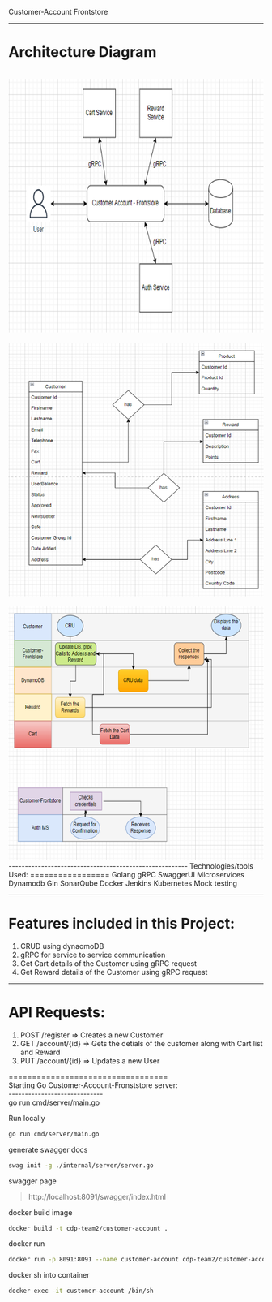 Customer-Account Frontstore

-------------------------------------------------------
Architecture Diagram
====================
</br>
 <img src="https://github.com/swiggy-2022-bootcamp/cdp-team2/blob/customer-account-frontstore/Customer-Account-FrontStore/images/arc1.PNG" width="800" height="500">
</br>
</br>
 <img src="https://github.com/swiggy-2022-bootcamp/cdp-team2/blob/customer-account-frontstore/Customer-Account-FrontStore/images/arc2.PNG" width="800" height="500">
</br>
</br>
 <img src="https://github.com/swiggy-2022-bootcamp/cdp-team2/blob/customer-account-frontstore/Customer-Account-FrontStore/images/arc3.PNG" width="800" height="500">
</br>
-------------------------------------------------------
Technologies/tools Used:
=================
    Golang
    gRPC
    SwaggerUI
    Microservices
    Dynamodb
    Gin
    SonarQube
    Docker
    Jenkins
    Kubernetes
    Mock testing

-------------------------------------------------------
Features included in this Project:
=================================
1) CRUD using dynaomoDB
2) gRPC for service to service communication
3) Get Cart details of the Customer using gRPC request
4) Get Reward details of the Customer using gRPC request
-------------------------------------------------------


API Requests:
=============

1) POST    /register                          => Creates a new Customer  </br>
2) GET    /account/{id}                       => Gets the detials of the customer along with Cart list and Reward </br>
3) PUT    /account/{id}                       => Updates a new User </br>

==================================</br>
Starting Go Customer-Account-Fronststore server:</br>
-----------------------------</br>
              go run cmd/server/main.go </br>


Run locally 
```sh
go run cmd/server/main.go
```

generate swagger docs
```sh
swag init -g ./internal/server/server.go
```

swagger page
> http://localhost:8091/swagger/index.html

docker build image
```sh
docker build -t cdp-team2/customer-account .
```

docker run
```sh
docker run -p 8091:8091 --name customer-account cdp-team2/customer-account
```

docker sh into container
```sh
docker exec -it customer-account /bin/sh



